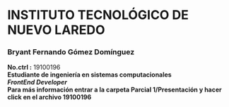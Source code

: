 # **INSTITUTO TECNOLÓGICO DE NUEVO LAREDO** 
### Bryant Fernando Gómez Domínguez 
**No.ctrl :** 19100196  
**Estudiante de ingeniería en sistemas computacionales**  
_**FrontEnd Developer**_  
**Para más información entrar a la carpeta Parcial 1/Presentación y hacer click en el archivo 19100196**
